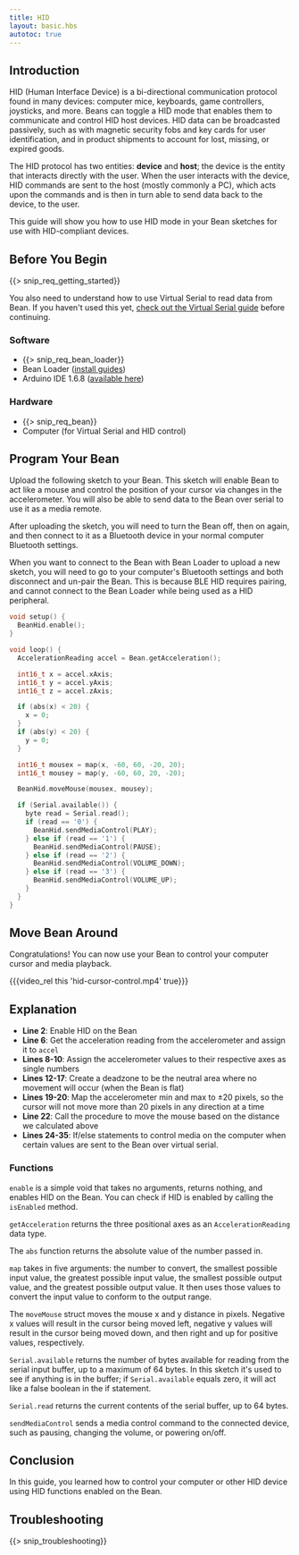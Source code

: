 ```yaml
---
title: HID
layout: basic.hbs
autotoc: true
---
```


## Introduction

HID (Human Interface Device) is a bi-directional communication protocol found in many devices: computer mice, keyboards, game controllers, joysticks, and more. Beans can toggle a HID mode that enables them to communicate and control HID host devices. HID data can be broadcasted passively, such as with magnetic security fobs and key cards for user identification, and in product shipments to account for lost, missing, or expired goods.

The HID protocol has two entities: **device** and **host**; the device is the entity that interacts directly with the user. When the user interacts with the device, HID commands are sent to the host (mostly commonly a PC), which acts upon the commands and is then in turn able to send data back to the device, to the user.

This guide will show you how to use HID mode in your Bean sketches for use with HID-compliant devices.

## Before You Begin

{{> snip_req_getting_started}}

You also need to understand how to use Virtual Serial to read data from Bean. If you haven't used this yet, [check out the Virtual Serial guide](../virtual-serial/) before continuing.

### Software

* {{> snip_req_bean_loader}}
* Bean Loader ([install guides](../../getting-started/intro/#next-steps))
* Arduino IDE 1.6.8 ([available here](https://www.arduino.cc/en/Main/OldSoftwareReleases))

### Hardware

* {{> snip_req_bean}}
* Computer (for Virtual Serial and HID control)

## Program Your Bean

Upload the following sketch to your Bean. This sketch will enable Bean to act like a mouse and control the position of your cursor via changes in the accelerometer. You will also be able to send data to the Bean over serial to use it as a media remote.

After uploading the sketch, you will need to turn the Bean off, then on again, and then connect to it as a Bluetooth device in your normal computer Bluetooth settings.

When you want to connect to the Bean with Bean Loader to upload a new sketch, you will need to go to your computer's Bluetooth settings and both disconnect and un-pair the Bean. This is because BLE HID requires pairing, and cannot connect to the Bean Loader while being used as a HID peripheral.

```cpp
void setup() {
  BeanHid.enable();
}

void loop() {
  AccelerationReading accel = Bean.getAcceleration();

  int16_t x = accel.xAxis;
  int16_t y = accel.yAxis;
  int16_t z = accel.zAxis;

  if (abs(x) < 20) {
    x = 0;
  }
  if (abs(y) < 20) {
    y = 0;
  }

  int16_t mousex = map(x, -60, 60, -20, 20);
  int16_t mousey = map(y, -60, 60, 20, -20);

  BeanHid.moveMouse(mousex, mousey);

  if (Serial.available()) {
    byte read = Serial.read();
    if (read == '0') {
      BeanHid.sendMediaControl(PLAY);
    } else if (read == '1') {
      BeanHid.sendMediaControl(PAUSE);
    } else if (read == '2') {
      BeanHid.sendMediaControl(VOLUME_DOWN);
    } else if (read == '3') {
      BeanHid.sendMediaControl(VOLUME_UP);
    } 
  }
}
```

## Move Bean Around

Congratulations! You can now use your Bean to control your computer cursor and media playback.

{{{video_rel this 'hid-cursor-control.mp4' true}}}

## Explanation

* **Line 2**: Enable HID on the Bean
* **Line 6**: Get the acceleration reading from the accelerometer and assign it to `accel`
* **Lines 8-10**: Assign the accelerometer values to their respective axes as single numbers
* **Lines 12-17**: Create a deadzone to be the neutral area where no movement will occur (when the Bean is flat)
* **Lines 19-20**: Map the accelerometer min and max to ±20 pixels, so the cursor will not move more than 20 pixels in any direction at a time
* **Line 22**: Call the procedure to move the mouse based on the distance we calculated above
* **Lines 24-35**: If/else statements to control media on the computer when certain values are sent to the Bean over virtual serial.

### Functions

`enable` is a simple void that takes no arguments, returns nothing, and enables HID on the Bean. You can check if HID is enabled by calling the `isEnabled` method.

`getAcceleration` returns the three positional axes as an `AccelerationReading` data type.

The `abs` function returns the absolute value of the number passed in.

`map` takes in five arguments: the number to convert, the smallest possible input value, the greatest possible input value, the smallest possible output value, and the greatest possible output value. It then uses those values to convert the input value to conform to the output range.

The `moveMouse` struct moves the mouse x and y distance in pixels. Negative x values will result in the cursor being moved left, negative y values will result in the cursor being moved down, and then right and up for positive values, respectively.

`Serial.available` returns the number of bytes available for reading from the serial input buffer, up to a maximum of 64 bytes. In this sketch it's used to see if anything is in the buffer; if `Serial.available` equals zero, it will act like a false boolean in the if statement.

`Serial.read` returns the current contents of the serial buffer, up to 64 bytes.

`sendMediaControl` sends a media control command to the connected device, such as pausing, changing the volume, or powering on/off.


## Conclusion

In this guide, you learned how to control your computer or other HID device using HID functions enabled on the Bean.

## Troubleshooting

{{> snip_troubleshooting}}